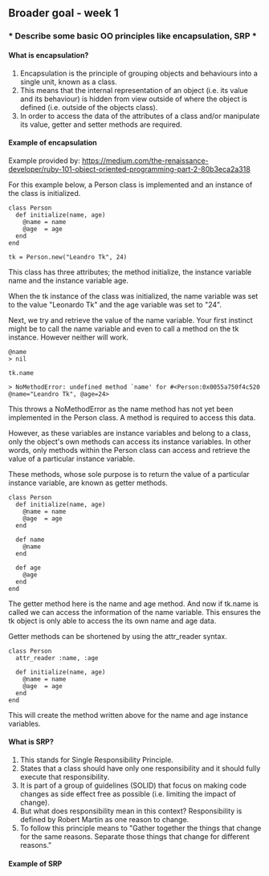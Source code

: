 ## Broader goal - week 1
### * Describe some basic OO principles like encapsulation, SRP *

#### What is encapsulation?

  1. Encapsulation is the principle of grouping objects and behaviours into a single unit, known as a class.
  2. This means that the internal representation of an object (i.e. its value and its behaviour) is hidden from view outside of where the object is defined (i.e. outside of the objects class).  
  3. In order to access the data of the attributes of a class and/or manipulate its value, getter and setter methods are required.


#### Example of encapsulation
Example provided by: https://medium.com/the-renaissance-developer/ruby-101-object-oriented-programming-part-2-80b3eca2a318

For this example below, a Person class is implemented and an instance of the class is initialized.

```
class Person
  def initialize(name, age)
    @name = name
    @age  = age
  end
end

tk = Person.new("Leandro Tk", 24)
```

This class has three attributes; the method initialize, the instance variable name and the instance variable age.

When the tk instance of the class was initialized, the name variable was set to the value "Leonardo Tk" and the age variable was set to "24".

Next, we try and retrieve the value of the name variable. Your first instinct might be to call the name variable and even to call a method on the tk instance. However neither will work.

```
@name
> nil

tk.name

> NoMethodError: undefined method `name' for #<Person:0x0055a750f4c520 @name="Leandro Tk", @age=24>

```

This throws a NoMethodError as the name method has not yet been implemented in the Person class. A method is required to access this data.

However, as these variables are instance variables and belong to a class, only the object's own methods can access its instance variables. In other words, only methods within the Person class can access and retrieve the value of a particular instance variable.

These methods, whose sole purpose is to return the value of a particular instance variable, are known as getter methods.

```
class Person
  def initialize(name, age)
    @name = name
    @age  = age
  end

  def name
    @name
  end

  def age
    @age
  end
end
```
The getter method here is the name and age method. And now if tk.name is called we can access the information of the name variable. This ensures the tk object is only able to access the its own name and age data.

Getter methods can be shortened by using the attr_reader syntax.

```
class Person
  attr_reader :name, :age

  def initialize(name, age)
    @name = name
    @age  = age
  end
end
```
This will create the method written above for the name and age instance variables.

#### What is SRP?

  1. This stands for Single Responsibility Principle.
  2. States that a class should have only one responsibility and it should fully execute that responsibility.
  3. It is part of a group of guidelines (SOLID) that focus on making code changes as side effect free as possible (i.e. limiting the impact of change).
  4. But what does responsibility mean in this context? Responsibility is defined by Robert Martin as one reason to change.
  5. To follow this principle means to "Gather together the things that change for the same reasons. Separate those things that change for different reasons."  

#### Example of SRP
